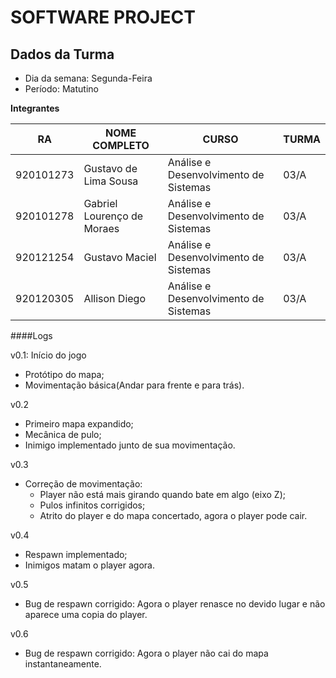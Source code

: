 # SOFTWARE PROJECT

## Dados da Turma
  - Dia da semana: Segunda-Feira
  - Período: Matutino

**Integrantes**

| RA        |  NOME COMPLETO             | CURSO                                 | TURMA |
|-----------|----------------------------|---------------------------------------|-------|
| 920101273 | Gustavo de Lima Sousa      | Análise e Desenvolvimento de Sistemas | 03/A |
| 920101278 | Gabriel Lourenço de Moraes | Análise e Desenvolvimento de Sistemas | 03/A |
| 920121254 | Gustavo Maciel             | Análise e Desenvolvimento de Sistemas | 03/A |
| 920120305 | Allison Diego              | Análise e Desenvolvimento de Sistemas | 03/A |

 
####Logs

v0.1: Início do jogo

- Protótipo do mapa;
- Movimentação básica(Andar para frente e para trás).

v0.2

- Primeiro mapa expandido;
- Mecânica de pulo;
- Inimigo implementado junto de sua movimentação.

v0.3

- Correção de movimentação:
    - Player não está mais girando quando bate em algo (eixo Z);
    - Pulos infinitos corrigidos;
    - Atrito do player e do mapa concertado, agora o player pode cair.

v0.4

- Respawn implementado;
- Inimigos matam o player agora.

v0.5

- Bug de respawn corrigido: Agora o player renasce no devido lugar e não aparece uma copia do player.

v0.6

- Bug de respawn corrigido: Agora o player não cai do mapa instantaneamente.

